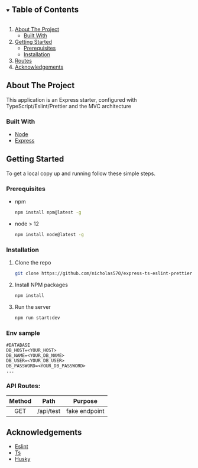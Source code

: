 <!-- TABLE OF CONTENTS -->
<details open="open">
  <summary><h2 style="display: inline-block">Table of Contents</h2></summary>
  <ol>
    <li>
      <a href="#about-the-project">About The Project</a>
      <ul>
        <li><a href="#built-with">Built With</a></li>
      </ul>
    </li>
    <li>
      <a href="#getting-started">Getting Started</a>
      <ul>
        <li><a href="#prerequisites">Prerequisites</a></li>
        <li><a href="#installation">Installation</a></li>
      </ul>
    </li>
    <li><a href="#routes">Routes</a></li>
    <li><a href="#acknowledgements">Acknowledgements</a></li>
  </ol>
</details>

<!-- ABOUT THE PROJECT -->

## About The Project

This application is an Express starter, configured with TypeScript/Eslint/Prettier and the MVC architecture

### Built With

- [Node](https://nodejs.org/)
- [Express](https://expressjs.com/)

<!-- GETTING STARTED -->

## Getting Started

To get a local copy up and running follow these simple steps.

### Prerequisites

- npm
  ```sh
  npm install npm@latest -g
  ```
- node > 12
  ```sh
  npm install node@latest -g
  ```

### Installation

1. Clone the repo
   ```sh
   git clone https://github.com/nicholas570/express-ts-eslint-prettier-starter-classes.git
   ```
2. Install NPM packages
   ```sh
   npm install
   ```
3. Run the server
   ```sh
   npm run start:dev
   ```

<!-- ENV -->

### Env sample

```
#DATABASE
DB_HOST=<YOUR_HOST>
DB_NAME=<YOUR_DB_NAME>
DB_USER=<YOUR_DB_USER>
DB_PASSWORD=<YOUR_DB_PASSWORD>
...
```

<!-- ROUTES -->

### API Routes:

| Method |   Path    |    Purpose    |
| :----: | :-------: | :-----------: |
|  GET   | /api/test | fake endpoint |

<!-- ACKNOWLEDGEMENTS -->

## Acknowledgements

- [Eslint](https://eslint.org/)
- [Ts](https://www.typescriptlang.org/)
- [Husky](https://github.com/typicode/husky)
